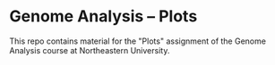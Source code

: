 # Genome Analysis – Plots
This repo contains material for the "Plots" assignment of the Genome Analysis course at Northeastern University.
